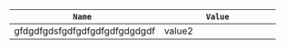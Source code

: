 |`          Name           `|`          Value          `|
|----|---------|
|gfdgdfgdsfgdfgdfgdfgdfgdgdgdf|value2|
